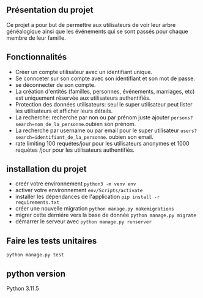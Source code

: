 ## Présentation du projet

Ce projet a pour but de permettre aux utilisateurs de voir leur arbre généalogique ainsi que les événements qui se sont passés pour
chaque membre de leur famille.

## Fonctionnalités

- Créer un compte utilisateur avec un identifiant unique.
- Se connceter sur son compte avec son identifiant et son mot de passe.
- se déconnecter de son compte.
- La création d'entités (familles, personnes, événements, marriages, etc) est uniquement réservée aux utilisateurs authentifiés.
- Protection des données utilisateurs: seul le super utilisateur peut lister les utilisateurs et afficher leurs détails.
- La recherche: recherche par non ou par prénom juste ajouter `persons?search=nom_de_la_personne`.oubien son prénom.
- La recherche par username ou par email pour le super utilisateur `users?search=identifiant_de_la_personne`. oubien son email.
- rate limiting 100 requétes/jour pour les utilisateurs anonymes et 1000 requétes /jour pour les utilisateurs authentifiés.

## installation du projet

- creér votre environnement `python3 -m venv env `
- activer votre environnement `env/Scripts/activate `
- installer les dépendances de l'application `pip install -r requirements.txt `
- créer une nouvelle migration `python manage.py makemigrations `
- migrer cette derniére vers la base de donnée `python manage.py migrate `
- démarrer le serveur avec `python manage.py runserver `

## Faire les tests unitaires

`python manage.py test `

## python version

Python 3.11.5
